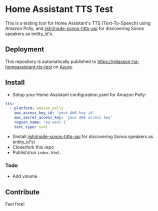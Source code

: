 # Home Assistant TTS Test
This is a testing tool for Home Assistant's TTS (Text-To-Speech) using Amazon Polly, and [jishi/node-sonos-http-api](https://github.com/jishi/node-sonos-http-api) for discovering Sonos speakers as entity_id's.


## Deployment
This repository is automatically published to [https://jeliasson-ha-homeassistant-tts-test](http://jeliasson-ha-homeassistant-tts-test.azurewebsites.net) on [Azure](https://azure.microsoft.com/en-us/services/app-service/web).

## Install
- Setup your Home Assistant configuration.yaml for Amazon Polly:
```yaml
tts:
  - platform: amazon_polly
    aws_access_key_id: 'your AWS key id'
    aws_secret_access_key: 'your AWS access key'
    region_name: 'eu-west-1'
    text_type: ssml
```
- (Install [jishi/node-sonos-http-api](https://github.com/jishi/node-sonos-http-api) for discovering Sonos speakers as entity_id's)
- Clone/fork this repo
- Publish/run ```index.html```. 

### Todo
* Add volume

## Contribute
Feel free!
